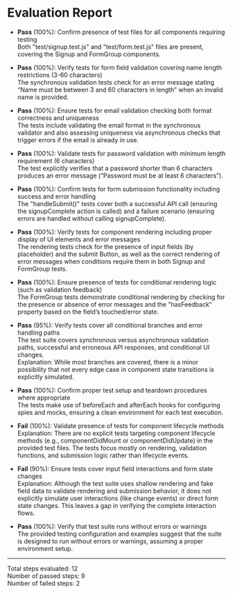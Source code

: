 # Evaluation Report

- **Pass** (100%): Confirm presence of test files for all components requiring testing  
  Both "test/signup.test.js" and "test/form.test.js" files are present, covering the Signup and FormGroup components.

- **Pass** (100%): Verify tests for form field validation covering name length restrictions (3-60 characters)  
  The synchronous validation tests check for an error message stating “Name must be between 3 and 60 characters in length” when an invalid name is provided.

- **Pass** (100%): Ensure tests for email validation checking both format correctness and uniqueness  
  The tests include validating the email format in the synchronous validator and also assessing uniqueness via asynchronous checks that trigger errors if the email is already in use.

- **Pass** (100%): Validate tests for password validation with minimum length requirement (6 characters)  
  The test explicitly verifies that a password shorter than 6 characters produces an error message (“Password must be at least 6 characters”).

- **Pass** (100%): Confirm tests for form submission functionality including success and error handling  
  The "handleSubmit()" tests cover both a successful API call (ensuring the signupComplete action is called) and a failure scenario (ensuring errors are handled without calling signupComplete).

- **Pass** (100%): Verify tests for component rendering including proper display of UI elements and error messages  
  The rendering tests check for the presence of input fields (by placeholder) and the submit Button, as well as the correct rendering of error messages when conditions require them in both Signup and FormGroup tests.

- **Pass** (100%): Ensure presence of tests for conditional rendering logic (such as validation feedback)  
  The FormGroup tests demonstrate conditional rendering by checking for the presence or absence of error messages and the "hasFeedback" property based on the field’s touched/error state.

- **Pass** (95%): Verify tests cover all conditional branches and error handling paths  
  The test suite covers synchronous versus asynchronous validation paths, successful and erroneous API responses, and conditional UI changes.  
  Explanation: While most branches are covered, there is a minor possibility that not every edge case in component state transitions is explicitly simulated.

- **Pass** (100%): Confirm proper test setup and teardown procedures where appropriate  
  The tests make use of beforeEach and afterEach hooks for configuring spies and mocks, ensuring a clean environment for each test execution.

- **Fail** (100%): Validate presence of tests for component lifecycle methods  
  Explanation: There are no explicit tests targeting component lifecycle methods (e.g., componentDidMount or componentDidUpdate) in the provided test files. The tests focus mostly on rendering, validation functions, and submission logic rather than lifecycle events.

- **Fail** (90%): Ensure tests cover input field interactions and form state changes  
  Explanation: Although the test suite uses shallow rendering and fake field data to validate rendering and submission behavior, it does not explicitly simulate user interactions (like change events) or direct form state changes. This leaves a gap in verifying the complete interaction flows.

- **Pass** (100%): Verify that test suite runs without errors or warnings  
  The provided testing configuration and examples suggest that the suite is designed to run without errors or warnings, assuming a proper environment setup.

---

Total steps evaluated: 12  
Number of passed steps: 9  
Number of failed steps: 2